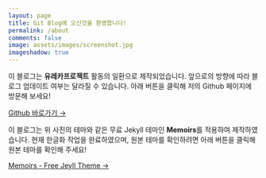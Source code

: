 ```yaml
---
layout: page
title: Git Blog에 오신것을 환영합니다!
permalink: /about
comments: false
image: assets/images/screenshot.jpg
imageshadow: true
---
```


이 블로그는 **유레카프로젝트** 활동의 일환으로 제작되었습니다.
앞으로의 방향에 따라 블로그 업데이트 여부는 달라질 수 있습니다.
아래 버튼을 클릭해 저의 Github 페이지에 방문해 보세요!

<a target="_blank" href="https://github.com/yubin221" class="btn btn-dark"> Github 바로가기 &rarr;</a>

이 블로그는 위 사진의 테마와 같은 무료 Jekyll 테마인 **Memoirs**를 적용하여 제작하였습니다.
현재 한글화 작업을 완료하였으며, 원본 테마를 확인하려면 아래 버튼을 클릭해 원본 테마를 확인해 주세요!

<a target="_blank" href="https://bootstrapstarter.com/jekyll-theme-memoirs/" class="btn btn-dark"> Memoirs - Free Jeyll Theme &rarr;</a>

